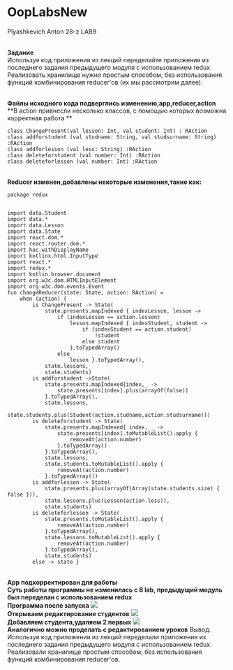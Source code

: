 # OopLabsNew
Plyashkevich Anton 28-z
LAB9

<br>**Задание**
<br>Используя код приложения из лекций переделайте приложения из последнего задания предыдущего модуля с использованием redux. Реализовать хранилище нужно простым способом, без использования функций комбинирования reducer'ов (их мы рассмотрим далее).

<br>**Файлы исходного кода подверглись изменению,app,reducer,action**
<br>**В action привнесли несколько классов, c помощью которых возможна корректная работа **
``` 
class ChangePresent(val lesson: Int, val student: Int) : RAction
class addforstudent (val studname: String, val studsurname: String) :RAction
class addforlesson (val less: String) :RAction
class deleteforstudent (val number: Int) :RAction
class deleteforlesson (val number: Int) :RAction
```

<br>**Reducer изменен,добавлены некоторые изменения,такие как:**
```
package redux


import data.Student
import data.*
import data.Lesson
import data.State
import react.dom.*
import react.router.dom.*
import hoc.withDisplayName
import kotlinx.html.InputType
import react.*
import redux.*
import kotlin.browser.document
import org.w3c.dom.HTMLInputElement
import org.w3c.dom.events.Event
fun changeReducer(state: State, action: RAction) =
    when (action) {
        is ChangePresent -> State(
            state.presents.mapIndexed { indexLesson, lesson ->
                if (indexLesson == action.lesson)
                    lesson.mapIndexed { indexStudent, student ->
                        if (indexStudent == action.student)
                            !student
                        else student
                    }.toTypedArray()
                else
                    lesson }.toTypedArray(),
            state.lessons,
            state.students)
        is addforstudent ->State(
            state.presents.mapIndexed{index,_ ->
                state.presents[index].plus(arrayOf(false))
            }.toTypedArray(),
            state.lessons,
            state.students.plus(Student(action.studname,action.studsurname)))
        is deleteforstudent -> State(
            state.presents.mapIndexed{ index, _ ->
                state.presents[index].toMutableList().apply {
                    removeAt(action.number)
                }.toTypedArray()
            }.toTypedArray(),
            state.lessons,
            state.students.toMutableList().apply {
                removeAt(action.number)
            }.toTypedArray())
        is addforlesson -> State(
            state.presents.plus(arrayOf(Array(state.students.size) { false })),
            state.lessons.plus(Lesson(action.less)),
            state.students)
        is deleteforlesson -> State(
            state.presents.toMutableList().apply {
                removeAt(action.number)
            }.toTypedArray(),
            state.lessons.toMutableList().apply {
                removeAt(action.number)
            }.toTypedArray(),
            state.students)
        else -> state }
```
<br>**App подкорректирован для работы**
<br>**Суть работы программы не изменилась с 8 lab, предыдущий модуль был переделан с использованием redux**
<br>**Программа после запуска**
<img src=https://cdn.discordapp.com/attachments/407510344509030400/710250398039932979/unknown.png>
<br>**Открываем редактирование студентов**
<img src=https://cdn.discordapp.com/attachments/407510344509030400/710251282585092116/unknown.png>
<br>**Добавляем студента,удаляем 2 первых**
<img src=https://cdn.discordapp.com/attachments/407510344509030400/710251607689920562/unknown.png>
<br>**Аналогично можно проделать с редактированием уроков**
Вывод: Используя код приложения из лекций переделали приложения из последнего задания предыдущего модуля с использованием redux. Реализовали хранилище простым способом, без использования функций комбинирования reducer'ов.
